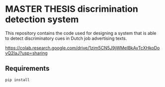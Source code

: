 # MASTER THESIS discrimination detection system
This repository contains the code used for designing a system that is able to detect discriminatory cues in Dutch job advertising texts.

https://colab.research.google.com/drive/1zjm5CN5J9jWMeIBkAvTcXHkoDovQ2IaJ?usp=sharing

## Requirements
`pip install `
